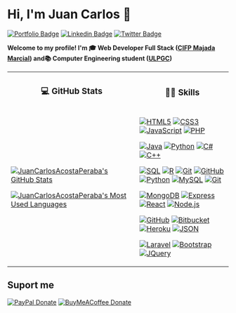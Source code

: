 # Hi, I'm Juan Carlos 👋

[![Portfolio Badge](https://img.shields.io/badge/-Portfolio-Portfolio?color=yellowgreen&style=flat&link=https://juancarlosacostaperaba.github.io/)](https://juancarlosacostaperaba.github.io/)
[![Linkedin Badge](https://img.shields.io/badge/-LinkedIn-LinkedIn?color=informational&style=flat&logo=Linkedin&logoColor=white&link=https://www.linkedin.com/in/juancarlosacostaperaba/)](https://www.linkedin.com/in/juancarlosacostaperaba/)
[![Twitter Badge](https://img.shields.io/badge/-Twitter-%231877F2.svg?color=blue&logoColor=white&logo=twitter&style=flat&link=https://twitter.com/JuanSerberoCode)](https://twitter.com/JuanSerberoCode)

**Welcome to my profile! I'm 🎓 Web Developer Full Stack ([CIFP Majada Marcial](https://cifpmajadamarcial.com/)) and📚 Computer Engineering student ([ULPGC](https://www.ulpgc.es/))**

<table>
<tr>
<th>

### 💻 GitHub Stats

</th>
<th>

### 👨‍💻 Skills

</th>
</tr>
<tr>
<td>

[![JuanCarlosAcostaPeraba's GitHub Stats](https://github-readme-stats.vercel.app/api?username=JuanCarlosAcostaPeraba&show_icons=true&theme=dracula&include_all_commits=true&hide_rank=false&hide_title=true)](https://github.com/JuanCarlosAcostaPeraba)

[![JuanCarlosAcostaPeraba's Most Used Languages](https://github-readme-stats.vercel.app/api/top-langs/?username=JuanCarlosAcostaPeraba&layout=compact&theme=dracula&hide_title=true)](https://github.com/JuanCarlosAcostaPeraba)
</a>

</td>
<td>

[![HTML5](https://img.shields.io/badge/-HTML5-black?style=flat&logo=html5)](https://es.wikipedia.org/wiki/HTML)
[![CSS3](https://img.shields.io/badge/-CSS3-black?style=flat&logo=css3&logoColor=blue)](https://en.wikipedia.org/wiki/CSS)
[![JavaScript](https://img.shields.io/badge/-JavaScript-black?style=flat&logo=javascript)](https://es.wikipedia.org/wiki/JavaScript)
[![PHP](https://img.shields.io/badge/-PHP-black?style=flat&logo=php)](https://es.wikipedia.org/wiki/PHP)

[![Java](https://img.shields.io/badge/-Java-black?style=flat&logo=java&logoColor=orange)](https://es.wikipedia.org/wiki/Java)
[![Python](https://img.shields.io/badge/-Python-black?style=flat&logo=python)](https://es.wikipedia.org/wiki/Python)
[![C#](https://img.shields.io/badge/-C%23-black?style=flat&logo=csharp)](https://es.wikipedia.org/wiki/C_Sharp)
[![C++](https://img.shields.io/badge/-C%2B%2B-black?style=flat&logo=cplusplus)](https://es.wikipedia.org/wiki/C%2B%2B)

[![SQL](https://img.shields.io/badge/-SQL-black?style=flat&logo=sql)](https://es.wikipedia.org/wiki/SQL)
[![R](https://img.shields.io/badge/-R-black?style=flat&logo=r-project)](https://es.wikipedia.org/wiki/R)
[![Git](https://img.shields.io/badge/-Git-black?style=flat&logo=git)](https://es.wikipedia.org/wiki/Git)
[![GitHub](https://img.shields.io/badge/-GitHub-black?style=flat&logo=github)](https://es.wikipedia.org/wiki/GitHub)
[![Python](https://img.shields.io/badge/-Python-black?style=flat&logo=python)](https://es.wikipedia.org/wiki/Python)
[![MySQL](https://img.shields.io/badge/-MySQL-black?style=flat&logo=mysql)](https://es.wikipedia.org/wiki/MySQL)
[![Git](https://img.shields.io/badge/-Git-black?style=flat&logo=git)](https://es.wikipedia.org/wiki/Git)

[![MongoDB](https://img.shields.io/badge/-MongoDB-black?style=flat&logo=mongodb)](https://es.wikipedia.org/wiki/MongoDB)
[![Express](https://img.shields.io/badge/-Express-black?style=flat&logo=express)](https://en.wikipedia.org/wiki/Express.js)
[![React](https://img.shields.io/badge/-React-black?style=flat&logo=react)](https://es.wikipedia.org/wiki/React)
[![Node.js](https://img.shields.io/badge/-Nodejs-black?style=flat&logo=Node.js)](https://es.wikipedia.org/wiki/Node.js)

[![GitHub](https://img.shields.io/badge/-GitHub-black?style=flat&logo=github)](https://es.wikipedia.org/wiki/GitHub)
[![Bitbucket](https://img.shields.io/badge/-Bitbucket-black?style=flat&logo=bitbucket&logoColor=0747a6)](https://es.wikipedia.org/wiki/Bitbucket)
[![Heroku](https://img.shields.io/badge/-Heroku-black?style=flat&logo=heroku&logoColor=9f80c2)](https://es.wikipedia.org/wiki/Heroku)
[![JSON](https://img.shields.io/badge/-json-black?style=flat&logo=json&logoColor=858585)](https://es.wikipedia.org/wiki/JSON)

[![Laravel](https://img.shields.io/badge/-Laravel-black?style=flat&logo=laravel&)](https://es.wikipedia.org/wiki/Laravel)
[![Bootstrap](https://img.shields.io/badge/-Bootstrap-black?style=flat&logo=bootstrap)](<https://es.wikipedia.org/wiki/Bootstrap_(framework)>)
[![JQuery](https://img.shields.io/badge/-JQuery-black?style=flat&logo=jquery&logoColor=0769ad)](https://es.wikipedia.org/wiki/JQuery)

</td>
</tr>
</table>

## Suport me

[![PayPal Donate](https://img.shields.io/badge/-PayPal-blue.svg?color=informational&maxAge=2592000&style=plastic)](https://paypal.me/juanserberocode)
[![BuyMeACoffee Donate](https://img.shields.io/badge/-Buy%20me%20a%20Coffee-blue.svg?color=yellow&maxAge=2592000&style=plastic)](https://www.buymeacoffee.com/juanserberocode)
